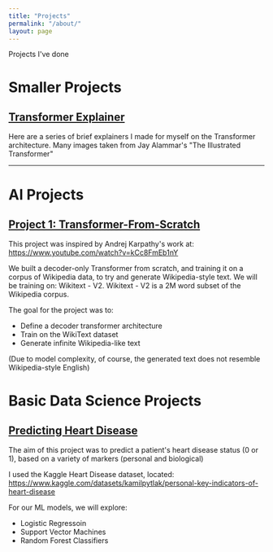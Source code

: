 ```yaml
---
title: "Projects"
permalink: "/about/"
layout: page
---
```

Projects I've done 

# Smaller Projects

## [Transformer Explainer](https://gabby-foxtrot-8e2.notion.site/Transformers-1066353a15494d8f82b677e226e777e0)
Here are a series of brief explainers I made for myself on the Transformer architecture. Many images taken from Jay Alammar's "The Illustrated Transformer"

---------

# AI Projects
## [Project 1:  Transformer-From-Scratch ](https://github.com/bigtimecodersean/Transformer_From_Scratch)

This project was inspired by Andrej Karpathy's work at: https://www.youtube.com/watch?v=kCc8FmEb1nY

We built a decoder-only Transformer from scratch, and training it on a corpus of Wikipedia data, to try and generate Wikipedia-style text. We will be training on: Wikitext - V2. Wikitext - V2 is a 2M word subset of the Wikipedia corpus.

The goal for the project was to:
- Define a decoder transformer architecture
- Train on the WikiText dataset
- Generate infinite Wikipedia-like text

(Due to model complexity, of course, the generated text does not resemble Wikipedia-style English)

# Basic Data Science Projects

## [Predicting Heart Disease](https://github.com/bigtimecodersean/Key_Indicators_of_Heart_Disease)

The aim of this project was to predict a patient's heart disease status (0 or 1), based on a variety of markers (personal and biological)

I used the Kaggle Heart Disease dataset, located: https://www.kaggle.com/datasets/kamilpytlak/personal-key-indicators-of-heart-disease

For our ML models, we will explore:
- Logistic Regressoin
- Support Vector Machines
- Random Forest Classifiers


